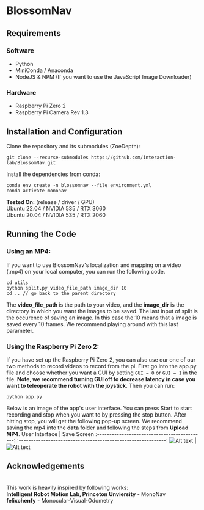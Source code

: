 # BlossomNav
## Requirements
### Software
- Python
- MiniConda / Anaconda
- NodeJS & NPM (If you want to use the JavaScript Image Downloader)

### Hardware
- Raspberry Pi Zero 2
- Raspberry Pi Camera Rev 1.3

## Installation and Configuration
Clone the repository and its submodules (ZoeDepth):
```
git clone --recurse-submodules https://github.com/interaction-lab/BlossomNav.git
```
Install the dependencies from conda:
```
conda env create -n blossomnav --file environment.yml
conda activate mononav
```
**Tested On:** (release / driver / GPU)
<br />Ubuntu 22.04 / NVIDIA 535 / RTX 3060
<br />Ubuntu 20.04 / NVIDIA 535 / RTX 2060

## Running the Code
### Using an MP4:
If you want to use BlossomNav's localization and mapping on a video (.mp4) on your local computer, you can run the following code.
```
cd utils
python split.py video_file_path image_dir 10
cd .. // go back to the parent directory
```
The **video_file_path** is the path to your video, and the **image_dir** is the directory in which you want the images to be saved. The last input of split is the occurence of saving an image. In this case the 10 means that a image is saved every 10 frames. We recommend playing around with this last parameter. 
<br />
### Using the Raspberry Pi Zero 2:
If you have set up the Raspberry Pi Zero 2, you can also use our one of our two methods to record videos to record from the pi. First go into the app.py file and choose whether you want a GUI by setting ```GUI = 0``` or ```GUI = 1``` in the file. **Note, we recommend turning GUI off to decrease latency in case you want to teleoperate the robot with the joystick**. Then you can run:
```
python app.py
```
Below is an image of the app's user interface. You can press Start to start recording and stop when you want to by pressing the stop button. After hitting stop, you will get the following pop-up screen. We recommend saving the mp4 into the **data** folder and following the steps from **Upload MP4**.
User Interface                                |  Save Screen
:--------------------------------------------:|:------------------------------------------------------------:
![Alt text](./_README/gui.png?raw=true "GUI") |  ![Alt text](./_README/savescreen.png?raw=true "Save Screen")
<br />

## Acknowledgements
<br />This work is heavily inspired by following works: 
<br />**Intelligent Robot Motion Lab, Princeton Unviersity** - MonoNav
<br />**felixchenfy** - Monocular-Visual-Odometry 
